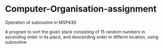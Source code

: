 # Computer-Organisation-assignment
Operation of subroutine in MSP430

A program to sort the given stack consisting of 15 random numbers in ascending order in its place, and descending order in differnt location, using subroutine
